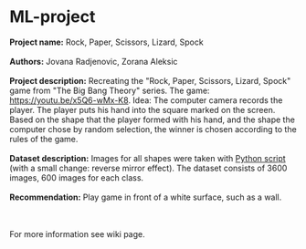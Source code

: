 # ML-project

<b>Project name:</b> Rock, Paper, Scissors, Lizard, Spock
</br>
</br>
<b>Authors:</b> Jovana Radjenovic, Zorana Aleksic
</br>
</br>
<b>Project description:</b> Recreating the "Rock, Paper, Scissors, Lizard, Spock" game from "The Big Bang Theory" series. The game: https://youtu.be/x5Q6-wMx-K8. Idea: The computer camera records the player. The player puts his hand into the square marked on the screen. Based on the shape that the player formed with his hand, and the shape the computer chose by random selection, the winner is chosen according to the rules of the game.
</br>
</br>
<b>Dataset description:</b> Images for all shapes were taken with [Python script](https://github.com/SouravJohar/rock-paper-scissors/blob/master/gather_images.py?fbclid=IwAR2b7Anq5vXhFP_A-YYDegejXPx6B8IkiH-tDFeYZIqVKFd3D9SjOxGvfjU) (with a small change: reverse mirror effect). The dataset consists of 3600 images, 600 images for each class.
</br>
</br>
<b>Recommendation:</b> Play game in front of a white surface, such as a wall.

</br>
</br>
For more information see wiki page.
